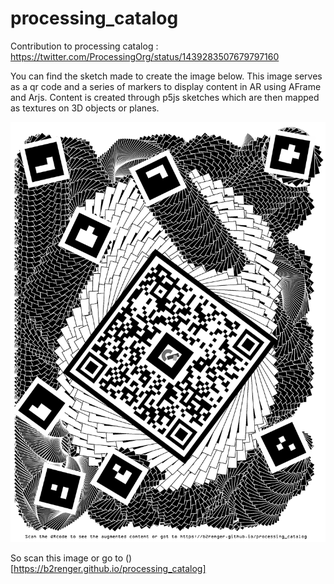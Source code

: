 # processing_catalog
Contribution to processing catalog :
https://twitter.com/ProcessingOrg/status/1439283507679797160


You can find the sketch made to create the image below. This image serves as a qr code and a series of markers to display content in AR using AFrame and Arjs. Content is created through p5js sketches which are then mapped as textures on 3D objects or planes.

![image](./processing_catalog_b2renger_gray.png)

So scan this image or go to ()[https://b2renger.github.io/processing_catalog]